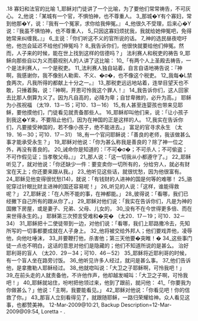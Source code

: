 .18 
寡妇和法官的比喻 
1_耶稣对门徒讲了一个比喻，为了要他们常常祷告，不可灰心。 2_他说：「某城有一个官，不惧怕神，也不尊重人。 3_那城�Y有个寡妇，常到他那�Y，说：『我有一个冤家，求你给我伸冤。』 4_他很久不受理，后来心�Y说：『我虽不惧怕神，也不尊重人， 5_只因这寡妇烦扰我，我就给她伸冤吧，免得她常来纠缠我。』」 6_主说：「你们听这不义的官所说的话。 7_神的选民昼夜唿吁他，他岂会延迟不给他们伸冤吗？ 8_我告诉你们，他很快就要给他们伸冤。然而，人子来的时候，能在世上找到这样的信德吗？」 
法利赛人和税吏的祷告 
9_耶稣向那些自以为义而藐视别人的人讲了这比喻： 10_「有两个人上圣殿去祷告，一个是法利赛人，一个是税吏。 11_法利赛人独自站着，自言自语地祷告说：『神啊，我感谢你，我不像别人勒索、不义、�σ�，也不像这个税吏。 12_我每�L禁食两次，凡我所得的都献上十分之一。』 13_那税吏远远地站着，连举目望天也不敢，只捶着胸，说：『神啊，开恩可怜我这个罪人！』 14_我告诉你们，这人回家去比那人倒算为义了。因为凡自高的，必降为卑；自甘卑微的，必升为高。」 
耶稣为小孩祝福 
（太19．13－15；可10．13－16） 
15_有人甚至连婴孩也带来见耶稣，要他摸他们，门徒看见就责备那些人。 16_耶稣却叫他们来，说：「让小孩子到我这�Y来，不要阻止他们，因为在神国的正是这样的人。 17_我实在告诉你们，凡要接受神国的，若不像小孩子，绝不能进去。」 
富足的官寻求永生 
（太19．16－30；可10．17－31） 
18_有一个官问耶稣说：「善良的老师，我该做甚么事才能承受永生？」 19_耶稣对他说：「你为甚么称我是善良的？除了神一位之外，再没有善良的。 20_诫命你是知道的：『不可�σ�；不可杀人；不可偷盗；不可作假见证；当孝敬父母。』」 21_那人说：「这一切我从小都遵守了。」 22_耶稣听见了，就对他说：「你还缺少一件：要变卖你一切所有的，分给穷人，就必有财宝在天上；你还要来跟从我。」 23_他听见这些话，就很忧愁，因为他很富有。 
24_耶稣见他变得很忧愁(14)，就说：「有钱财的人进神的国是何等的难哪！ 25_骆驼穿过针眼比财主进神的国还容易呢！」 26_听见的人说：「这样，谁能得救呢？」 27_耶稣说：「在人所不能的事，在神都能。」 28_彼得说：「看哪，我们已经撇下自己所有的跟从你了。」 29_耶稣对他们说：「我实在告诉你们，凡是为神的国撇下房屋，或是妻子、兄弟、父母、儿女的， 30_没有不在今世得更多倍、而在来世得永生的。」 
耶稣第三次预言受难和�突� 
（太20．17－19；可10．32－34） 
31_耶稣把十二使徒带到一边，对他们说：「看哪，我们上耶路撒冷去，先知所写的一切事都要成就在人子身上。 32_他将被交给外邦人；他们要戏弄他，凌辱他，向他吐唾沫， 33_并要鞭打他，杀害他；第三天他要�突睢！� 34_这些事门徒一点也不明白，这话的意思对他们是隐藏的；他们不知道所说的是甚么。 
治好耶利哥的盲人 
（太20．29－34；可10．46－52） 
35_耶稣将近耶利哥的时候，有一个盲人坐在路旁讨饭。 36_他听见许多人经过，就问是甚么事。 37_他们告诉他，是拿撒勒人耶稣经过。 38_他就唿叫说：「大卫之子耶稣啊，可怜我吧！」 39_在前头走的人就责备他，不许他作声，他却越发喊叫：「大卫之子啊，可怜我吧！」 40_耶稣就站住，吩咐把他领过来，他到了跟前，就问他： 41_「你要我为你做甚么？」他说：「主啊，我要能看见。」 42_耶稣对他说：「你看见吧！你的信救了你。」 43_那盲人立刻看得见了，就跟随耶稣，一路归荣耀给神。众人看见这事，也都赞美神。 
12-Mar-2009@10:21, Backup Description=12-Mar-2009@09:54, Loretta - 
. 